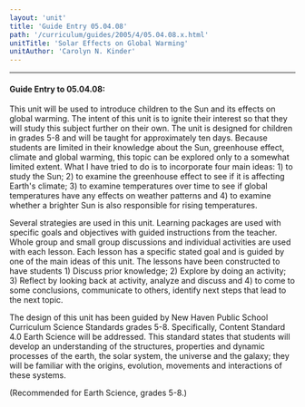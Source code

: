 ```yaml
---
layout: 'unit'
title: 'Guide Entry 05.04.08'
path: '/curriculum/guides/2005/4/05.04.08.x.html'
unitTitle: 'Solar Effects on Global Warming'
unitAuthor: 'Carolyn N. Kinder'
---
```


<body>
<hr/>
 <h4>
  Guide Entry to 05.04.08:
 </h4>
 <p>
  This unit will be used to introduce children to the Sun and its effects on global warming.  The intent of this unit is to ignite their interest so that they will study this subject further on their own.  The unit is designed for children in grades 5-8 and will be taught for approximately ten days.  Because students are limited in their knowledge about the Sun, greenhouse effect, climate and global warming, this topic can be explored only to a somewhat limited extent.  What I have tried to do is to incorporate four main ideas: 1) to study the Sun; 2) to examine the greenhouse effect to see if it is affecting Earth's climate; 3) to examine temperatures over time to see if global temperatures have any effects on weather patterns and 4) to examine whether a brighter Sun is also responsible for rising temperatures.
 </p>
<p>
  Several strategies are used in this unit. Learning packages are used with specific goals and objectives with guided instructions from the teacher. Whole group and small group discussions and individual activities are used with each lesson.  Each lesson has a specific stated goal and is guided by one of the main ideas of this unit.   The lessons have been constructed to have students 1) Discuss prior knowledge; 2) Explore by doing an activity; 3) Reflect by looking back at activity, analyze and discuss and 4) to come to some conclusions, communicate to others, identify next steps that lead to the next topic.
 </p>
<p>
  The design of this unit has been guided by New Haven Public School Curriculum Science Standards grades 5-8.  Specifically, Content Standard 4.0 Earth Science will be addressed.  This standard states that students will develop an understanding of the structures, properties and dynamic processes of the earth, the solar system, the universe and the galaxy; they will be familiar with the origins, evolution, movements and interactions of these systems.
 </p>
<p>
  (Recommended for Earth Science, grades 5-8.)
 </p>

</body>
